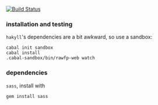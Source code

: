 [![Build Status](https://travis-ci.org/danr/rawfp-web.svg?branch=master)](https://travis-ci.org/danr/rawfp-web)

### installation and testing

`hakyll`'s dependencies are a bit awkward, so use a sandbox:

    cabal init sandbox
    cabal install
    .cabal-sandbox/bin/rawfp-web watch

### dependencies

`sass`, install with

    gem install sass
